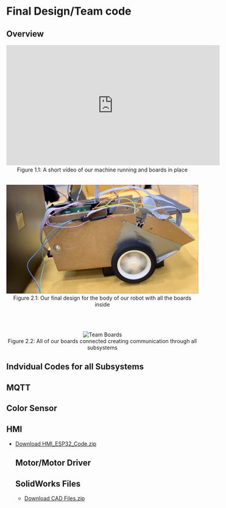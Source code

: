# **Final Design/Team code**

## **Overview**

<div align="center">

<iframe width="560" height="315"
        src="https://www.youtube.com/embed/59AQpQhoQbQ?si=3Z9q4qeOMQNP5bYt"
        title="YouTube video player"
        frameborder="0"
        allow="accelerometer; autoplay; clipboard-write; encrypted-media; gyroscope; picture-in-picture; web-share"
        referrerpolicy="strict-origin-when-cross-origin"
        allowfullscreen>
</iframe>

<br>
Figure 1.1: A short video of our machine running and boards in place  
<br><br>

![Final Robot Design](images/teamcar.png)  
Figure 2.1: Our final design for the body of our robot with all the boards inside

<br><br>

![Team Boards](images/boards.jpg)  
Figure 2.2: All of our boards connected creating communication through all subsystems

</div>


   ## **Indvidual Codes for all Subsystems**


   ## **MQTT**

   ## **Color Sensor**

   ## **HMI**
- [Download HMI_ESP32_Code.zip](resources/code_esp32_oled-main2.zip)

   ## **Motor/Motor Driver**

  ## **SolidWorks Files**
  - [Download CAD Files.zip](resources/BoardHolder(1).SLDPRT.zip)
   
